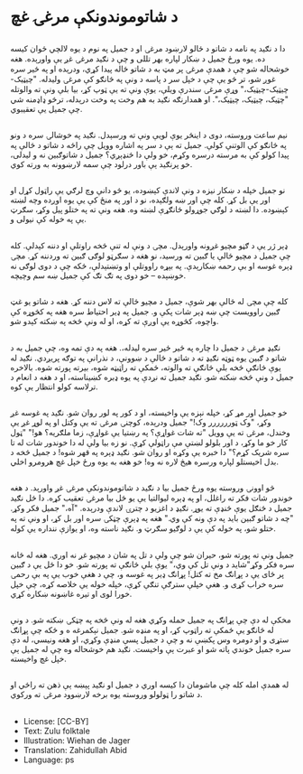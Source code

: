 # د شاتوموندونکې مرغۍ غچ

##
دا د نګید په نامه د شاتو د ځالو لارښود مرغۍ او د جمیل په نوم د یوه لالچي ځوان کیسه ده. یوه ورځ جمیل د ښکار لپاره بهر تللی و چې د نګید مرغۍ غږ یې واورېده. هغه خوشحاله شو چې د همدې مرغۍ پر مټ به د شاتو ځاله پیدا کړي، ودرېده او په ځیر سره غوږ شو، تر څو یې چې د خپل سر د پاسه د ونې په څانګو کې مرغۍ ولیدله. "چيټیک-چيټيک-چیټيک،" وړې مرغۍ سندرې ويلې، یوې ونې ته یې ټوپ کړ، بیا بلې ونې ته والوتله "چټیک، چیټیک، چیټیک،". او همدارنګه نګید به هم وخت په وخت درېدله، ترڅو ډاډمنه شي چې جمیل يې تعقیبوي.

##
نیم ساعت وروسته، دوی د اينځر یوې لویې ونې ته ورسېدل. نګید په خوشالۍ سره د ونو په څانګو کې الوتنې کولې. جمیل ته ېې د سر په اشاره وویل چې راځه د شاتو د ځالې په پیدا کولو کې به مرسته درسره وکړم، خو ولې دا ځنډېږي؟ جمیل د شاتوګبين نه و لیدلى، خو پرنګید ېې باور درلود چې سمه لارښوونه به ورته کوي.

##
نو جمیل خپله د ښکار نیزه د ونې لاندې کېښوده، یو څو دانې وچ لرګي یې راټول کړل او اور یې بل کړ. کله چې اور ښه ولګېده، نو د اور په منځ کې یې یوه اوږده وچه لښته کېښوده. دا لښته د لوګي جوړولو ځانګړې لښته وه. هغه ونې ته په ختلو پیل وکړ، سګرټ یې په خوله کې نیولی و.

##
ډېر ژر يې د ګڼو مچيو غږونه واورېدل. مچۍ د ونې له تنې څخه راوتلې او دننه کېدلې. کله چې جمیل د مچیو ځالې یا ګبین ته ورسید، نو هغه د سګرټو لوګى ګبین ته وردننه کړ. مچۍ ډېره غوسه او بې رحمه ښکارېدې. په بېړه راووتلې او وتښتېدلې، ځکه چې د دوی لوګی نه خوښېده – خو دوی په تګ تګ کې جمیل ښه سم وچیچه.

##
کله چې مچۍ له ځالې بهر شوې، جمیل د مچیو ځالې ته لاس دننه کړ. هغه د شاتو یو غټ ګبین راوویست چې ښه ډېر شات پکې و. جمیل په ډیر احتیاط سره هغه په کڅوړه کې واچوه، کڅوړه یې اوږې ته کړه، او له ونې څخه په ښکته کېدو شو.

##
نګیډ مرغۍ د جمیل دا چاره په ځیر ځیر سره لیدله،. هغه په دې تمه وه، چې جمیل به د شاتو د ګبین یوه ټوټه نګیډ ته د شاتو د ځالې د ښوونې، د نذرانې په توګه پریږدي. نګید له یوې څانګې څخه بلې څانګې ته والوته، ځمکې ته راټیټه شوه، بیرته پورته شوه. بالاخره جمیل د ونې څخه ښکته شو. نګید جمیل ته نږدې په یوه ډبره کښیناسته، او د هغه د انعام د ترلاسه کولو انتظار یې کوه.

##
خو جمیل اور مړ کړ، خپله نېزه یې واخیسته، او د کور په لور روان شو. نګید په غوسه غږ وکړ، "وک ټورررررر وک!" جمیل ودرېده، کوچنۍ مرغۍ ته یې وکتل او په لوړ غږ یې وخندل، مرغۍ ته یې وویل "ته شات غواړې؟ په رښتیا یې غواړې، زما ملګريه؟ هو!"
"ټول کار خو ما وکړ، د اور بلولو لښتې مې راټولې کړې. نو زه بیا ولې له دا خوندور شات له تا سره شریک کړم؟" دا خبره یې وکړه او روان شو. نګید ډېره په قهر شوه! د جمیل څخه د بدل اخیستلو لپاره ورسره هیڅ لاره نه وه! خو هغه به یوه ورځ خپل غچ هرومرو اخلي.

##
څو اوونۍ وروسته يوه ورځ جمیل بیا د نګید د شاتوموندونکې مرغۍ غږ واورېد. د هغه خوندور شات فکر ته راغلل، او په ډېره لیوالتیا یې یو ځل بیا مرغۍ تعقیب کړه. دا ځل نګيد جميل د ځنګل یوې څنډې ته يوړ. نګیډ د اغزیو د چترۍ لاندې ودرېده. "آه،" جمیل فکر وکړ. "چه د شاتو ګبین باید په دې ونه کې وي." هغه په ډېرې چټکۍ سره اور بل کړ، او ونې ته په ختلو شو، په خوله کې یې د لوګيو سګرټ و. نګید ناسته وه، او یوازې ننداره یې کوله.

##
جمیل ونې ته پورته شو، حیران شو چې ولې د تل په شان د مچیو غږ نه اوري. هغه له ځانه سره فکر وکړ"شاید د ونې تل کې وي،" یوې بلې څانګې ته پورته شو. خو دا ځل يې د ګبین پر ځای یې د پړانګ مخ ته کتل! پړانګ ډیر په غوسه و، چې د هغې خوب یې په بې رحمۍ سره خراب کړی و. هغې خپلې سترګې تنګې کړې، خپله خوله یې خلاصه کړه، چې خپل خورا لوی او تیره غاښونه ښکاره کړي.

##
مخکې له دې چې پړانګ په جمیل حمله وکړي هغه له ونې څخه په چټکۍ ښکته شو. د ونې له څانګو یې ځمکې ته راټوپ کړ، او په منډه شو. جمیل نېکمرغه ه و ځکه چې پړانګ ستړی و او دومره وس پکښې نه و چې د جمیل پسې منډې وکړي، او هغه ونیسي، له دې سره جمیل خوندي پاته شو او عبرت ېې واخیست. نګید هم خوشحاله وه چې له جمیل ېې خپل غچ واخیسته.

##
له همدې امله کله چې ماشومان دا کیسه اوري د جمیل او نګید پېښه ېې ذهن ته راځي او د شاتو را ټولولو وروسته یوه برخه لارښوود مرغۍ ته ورکوي.

##
* License: [CC-BY]
* Text: Zulu folktale
* Illustration: Wiehan de Jager
* Translation: Zahidullah Abid
* Language: ps
